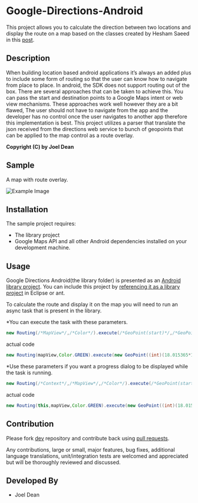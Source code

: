 Google-Directions-Android
=========================

This project allows you to  calculate the direction between two locations and display the route on a map based on the 
classes created by Hesham Saeed in this [post](http://stackoverflow.com/questions/11745314/why-retrieving-google-directions-for-android-using-kml-data-is-not-working-anymo/11745316#11745316).

Description
-----------

When building location based android applications it’s always an added plus to include some form of routing so that the user can know how to navigate from place to place. In android, the SDK does not support routing out of the box. There are several approaches that can be taken to achieve this.  You can pass the start and destination points to a Google Maps intent or web view mechanisms. These approaches work well however they are a bit flawed, The user should not have to navigate from the app and the developer has no control once the user navigates to another app therefore  this implementation is best. This project utilizes a parser that translate the json received from the directions web service to bunch of geopoints that can be applied to the map control as a route overlay.

<b>Copyright (C) by Joel Dean</b>

Sample
------

A map with route overlay.

![Example Image][1]


Installation
------------

The sample project requires:

* The library project
* Google Maps API and all other Android dependencies installed on your development machine.

Usage
-----

Google Directions Android(the library folder) is presented as an [Android library project](http://developer.android.com/guide/developing/projects/projects-eclipse.html).
You can include this project by [referencing it as a library project](http://developer.android.com/guide/developing/projects/projects-eclipse.html#ReferencingLibraryProject) in Eclipse or ant.

To calculate the route and display it on the map you will need to run an async task that is present in the library.

*You can execute the task with these parameters.

``` java
new Routing(/*MapView*/,/*Color*/).execute(/*GeoPoint(start)*/,/*GeoPoint(destination)*/);
```

actual code 
``` java
new Routing(mapView,Color.GREEN).execute(new GeoPoint((int)(18.015365*1E6),(int)(-77.499382*1E6)), new GeoPoint((int)(18.012590*1E6),(int)(-77.500659*1E6)));
```

*Use these parameters if you want a progress dialog to be displayed while the task is running. 

``` java
new Routing(/*Context*/,/*MapView*/,/*Color*/).execute(/*GeoPoint(start)*/,/*GeoPoint(destination)*/);
```

actual code 
``` java
new Routing(this,mapView,Color.GREEN).execute(new GeoPoint((int)(18.015365*1E6),(int)(-77.499382*1E6)), new GeoPoint((int)(18.012590*1E6),(int)(-77.500659*1E6)));
```

Contribution
------------

Please fork [dev](https://github.com/jd-alexander/Google-Directions-Android/fork) repository and contribute back using [pull requests](https://github.com/jd-alexander/Google-Directions-Android/pull/new/master).

Any contributions, large or small, major features, bug fixes, additional language translations, unit/integration tests are welcomed and appreciated but will be thoroughly reviewed and discussed.

Developed By
------------
* Joel Dean 











[1]:http://i47.tinypic.com/2l9krys.jpg
